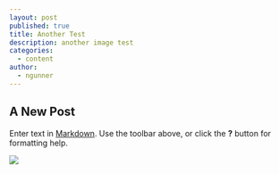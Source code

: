 ```yaml
---
layout: post
published: true
title: Another Test
description: another image test
categories: 
  - content
author: 
  - ngunner
---
```


## A New Post

Enter text in [Markdown](http://daringfireball.net/projects/markdown/). Use the toolbar above, or click the **?** button for formatting help.

![](/media/download.jpeg)